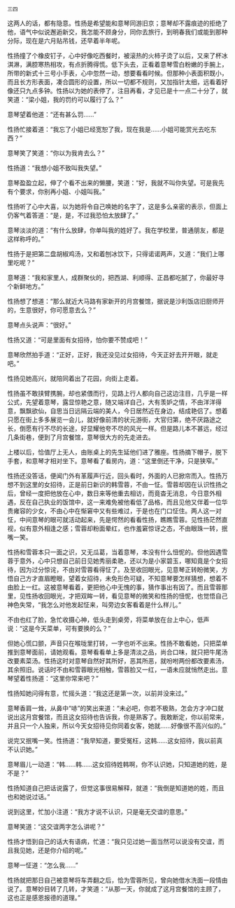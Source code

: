     三四 

   这两人的话，都有隐意。性扬是希望能和意琴同游旧京；意琴却不露痕迹的拒绝了他，语气中似说邂逅新交，我怎能不顾身分，同你去旅行，到明春我们或能到那种分际，现在是六月贴吊钱，还早着半年呢。

   性扬撞了个橡皮钉子，心中好像吃西餐时，被滚热的火柿子烫了以后，又来了杯冰淇淋，满腔寒热相攻，有点折腾得慌。低下头去，正看着意琴雪白粉嫩的手腕上，所带的新式十三号小手表，心中忽然一动，想要看看时候。但那种小表面积既小，而且长方形表面，凑合圆形的设置，所以一切都不规则，又加指针太细，远看着好像还只九点多钟。性扬以为她的表停了，注目再看，才见已是十一点二十分了，就笑道：“梁小姐，我的罚约可以履行了么？”

   意琴望着他道：“还有甚么罚……”

   性扬忙接着道：“我忘了小姐已经宽恕了我，现在我是……小姐可能赏光去吃东西？”

   意琴笑了笑道：“你以为我肯去么？”

   性扬道：“我想小姐不致叫我失望。”

   意琴盈盈立起，伸了个看不出来的懒腰，笑道：“好，我就不叫你失望。可是我先有个要求，你别再小姐、小姐叫我。”

   性扬听了心中大喜，以为她将令自己唤她的名字了，这是多么亲密的表示，但面上仍客气着答道：“是，是，不过我恐怕太放肆了。”

   意琴淡淡的道：“有什么放肆，你单叫我的姓好了。我在学校里，普通朋友，都是这样称呼的。”

   性扬于是把第二盘胡椒鸡汤，又和着刨冰饮下，只得诺诺两声，又道：“我们上哪里吃呢？”

   意琴道：“我和家里人，成群聚伙的，把西湖、利顺得、正昌都吃腻了，你最好寻个新鲜地方。”

   性扬想了想道：“那么就近大马路有家新开的月宫餐馆，据说是沙利饭店旧厨师开的，生意很好，你可愿意去么？”

   意琴点头说声：“很好。”

   性扬又道：“可是里面有女招待，怕你要不赞成吧！”

   意琴欣然拍手道：“正好，正好，我还没见过女招待，今天正好去开开眼，就走吧。”

   性扬见她高兴，就陪同着出了花园，向街上走着。

   性扬虽不敢挟臂携腕，却也紧偎而行，见路上行人都向自己这边注目，几乎是一样公式，先望着意琴，露显惊艳之意，随又端详自己，大有羡妒之情，不由洋洋得意，飘飘欲仙，自思当日远隔云端的美人，今日居然近在身边，结成艳侣了。想着只愿在街上多多展览一会儿，就好像前清的状元游街，大官归第，绝不厌路途之长，倒愿有行不尽的长途，好显耀他夸不尽的风光一样。但是路儿本不甚远，经过几条街巷，便到了月宫餐馆，意琴很大方的先走进去。

   上楼以后，恰值厅上无人，由账桌上的先生延他们进了雅座。性扬摘下帽子，脱下手套，和意琴才相对坐下。意琴看了看房内，道：“这里倒还干净，只是狭窄。”

   性扬还没答话，便闻门外有革履声行近，回头看时，外面的人已掀帘而入。性扬万想不到这里的女招待，正是前日新识的韩雪蓉，不由一怔。雪蓉却因在认识性扬之后，曾经一度把他放在心中，数日来等他重去相访，而竟杳无消息，今日意外相遇，反在自己执业的饭馆中，这一来难免被他看低了品格，而且见他又伴着一位华贵雍容的少女，不由心中在惭窘中又有些难过，于是也在门口怔住。两人这一对怔，中间意琴的眼可就活动起来，先是愕然的看看性扬，瞧瞧雪蓉。见性扬茫然直视，似有意外相逢之感；雪蓉却粉面晕红，也作羞窘惊讶之态，不由眼珠一转，抿嘴一笑。

   性扬和雪蓉本只一面之识，又无瓜葛，当着意琴，本没有什么忸怩的。但他因遇雪蓉于意外，心中只想自己前日见她秀丽柔艳，还以为是小家碧玉，哪知竟是个女招待，因为过分惊诧，不由对雪蓉看得怔了。及至收回眼光，见意琴正转盼微笑，方悟自己方才直眉瞪眼，望着女招待，未免形色可疑，不知意琴要怎样猜想，想着不由脸上一红。这被意琴看着，更把他心中无愧的事，猜作事出有因了。而且雪蓉那里，见性扬收回眼光，才把双眸一转，看见意琴的微笑和性扬的忸怩，也觉悟自己神色失常，“我怎么对他发起怔来，叫旁边女客看着是什么样儿。”

   不由也红了脸，急忙收摄心神，低头走到桌旁，将菜单放在台上中心，低声说：“这是今天菜单，可有要换的么？”

   但她心慌口颤，声音只在喉咙里打转，一字也听不出来。性扬不敢看她，只把菜单推到意琴面前，请她观看。意琴看看单上多是清淡之品，尚合口味，就只把牛尾汤改要素菜汤。性扬这时对意琴自然好其所好，恶其所恶，就吩咐两份都改要素汤，其余照旧。说话时不由和雪蓉眼光相触，雪蓉脸又一红，一语未应就悄然走出。意琴望着性扬道：“这里你常来吧？”

   性扬知她问得有意，忙摇头道：“我这还是第一次，以前并没来过。”

   意琴香肩一耸，从鼻中“哧”的笑出来道：“未必吧，你若不极熟，怎会方才冲口就说出这月宫餐馆，而且这女招待也告诉我，你是熟客了。我敢断定，你以前常来，并且只一个人独来，所以今天女招待见你同着女客，她就……好像很不高兴似的。”

   说完又抿嘴一笑。性扬道：“我早知道，要受冤枉，这韩……这女招待，我以前真不认识她。”

   意琴眉儿一动道：“韩……韩……这女招待姓韩啊，你不认识她，只知道她的姓，是不是？”

   性扬知道自己把话说露了，但觉这事很易解释，就道：“我倒是知道她的姓，而且也和她说过话。”

   说到这里，忙加小注道：“我方才说不认识，只是毫无交谊的意思。”

   意琴笑道：“这交谊两字怎么讲呢？”

   性扬才悟到自己的话大有语病，忙道：“我只见过她一面当然可以说没有交谊，而且我见她，还是你介绍的呢。”

   意琴一怔道：“怎么我……”

   性扬就把那日自己被意琴将车弄翻之后，恰为雪蓉所见，曾向她借水洗面一段情由说了。意琴妙目转了几转，才笑道：“从那一天，你就成了这月宫餐馆的主顾了，这也正是感恩报德的道理。”

